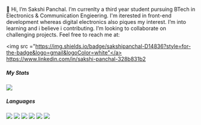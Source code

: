 👋 
Hi, I’m Sakshi Panchal. I’m currenlty a third year student pursuing BTech in Electronics & Communication Engieering. I'm iterested in front-end development whereas digital electronics also piques my interest. I’m into learning and i believe i contributing. I’m looking to collaborate on challenging projects.
Feel free to reach me at:

<a><img src ="https://img.shields.io/badge/sakshipanchal-D14836?style=for-the-badge&logo=gmail&logoColor=white"</a>
<a>https://www.linkedin.com/in/sakshi-panchal-328b831b2</a>

  <h5> My Stats </h5>
<img src="https://github-readme-stats.vercel.app/api?username=2331sakshi"/>

  <h5> Languages </h5>
<img src="https://img.shields.io/badge/C%2B%2B-00599C?style=for-the-badge&logo=c%2B%2B&logoColor=white"/>
<img src = "https://img.shields.io/badge/C-00599C?style=for-the-badge&logo=c&logoColor=white"/>
<img src = "https://img.shields.io/badge/CSS3-1572B6?style=for-the-badge&logo=css3&logoColor=white/">
<img src = "https://img.shields.io/badge/HTML5-E34F26?style=for-the-badge&logo=html5&logoColor=white">
<img src = "https://img.shields.io/badge/JavaScript-323330?style=for-the-badge&logo=javascript&logoColor=F7DF1E">
<img src = "https://img.shields.io/badge/React-20232A?style=for-the-badge&logo=react&logoColor=61DAFB">
<!---
2331sakshi/2331sakshi is a ✨ special ✨ repository because its `README.md` (this file) appears on your GitHub profile.
You can click the Preview link to take a look at your changes.
--->
